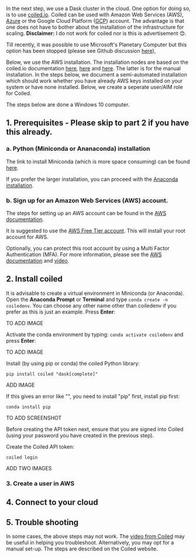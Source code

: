 In the next step, we use a Dask cluster in the cloud. One option for doing so, is to use [coiled.io](https://www.coiled.io/). 
Coiled can be used with Amazon Web Services (AWS), [Azure](https://docs.coiled.io/user_guide/setup/azure/cli.html) or the Google Cloud Platform ([GCP](https://docs.coiled.io/user_guide/setup/gcp/cli.html)) account. The advantage is that one does not have to bother about the installation of the infrastructure for scaling. 
**Disclaimer:** I do not work for coiled nor is this is advertisement :blush:.

Till recently, it was possible to use Microsoft's Planetary Computer but this option has been stopped (please see Github discussion [here](https://github.com/microsoft/PlanetaryComputer/discussions/347)),

Below, we use the AWS installation. The installation nodes are based on the coiled.io documentation [here](https://docs.coiled.io/user_guide/setup/index.html), [here](https://youtu.be/12mnkIYSekk) and [here](https://docs.coiled.io/user_guide/setup/aws/manual.html). The latter is for the manual installation. In the steps below, we document a semi-automated installation which should work whether you have already AWS keys installed on your system or have none installed. Below, we create a seperate user/AIM role for Coiled. 

The steps below are done a Windows 10 computer. 

## 1. Prerequisites - Please skip to part 2 if you have this already. 

### a. Python (Miniconda or Ananaconda) installation

The link to install Miniconda (which is more space consuming) can be found [here](https://docs.anaconda.com/miniconda/miniconda-other-installer-links/). 

If you prefer the larger installation, you can proceed with the [Anaconda installation]().

### b. Sign up for an Amazon Web Services (AWS) account. 

The steps for setting up an AWS account can be found in the [AWS documentation](https://docs.aws.amazon.com/SetUp/latest/UserGuide/setup-AWSsignup.html).

It is suggested to use the [AWS Free Tier account](https://aws.amazon.com/free/). This will install your root account for AWS. 

Optionally, you can protect this root account by using a Multi Factor Authentication (MFA). For more information, please see the [AWS documentation](https://aws.amazon.com/iam/features/mfa/) and [video](https://www.youtube.com/watch?v=e6A7z7FqQDE). 

## 2. Install coiled

It is advisable to create a virtual environment in Miniconda (or Anaconda). Open the **Anaconda Prompt** or **Terminal** and type `conda create -n coiledenv`. You can choose any other name other than coiledenv if you prefer as this is just an example. Press **Enter**:

TO ADD IMAGE

Activate the conda environment by typing: `conda activate coiledenv` and press **Enter**:

TO ADD IMAGE

Install (by using pip or conda) the coiled Python library:
```
pip install coiled "dask[complete]"
```
ADD IMAGE

If this gives an error like "", you need to install "pip" first, install pip first:

```
conda install pip
```
TO ADD SCREENSHOT

Before creating the API token next, ensure that you are signed into Coiled (using your password you have created in the previous step).

Create the Coiled API token:

```
coiled login
```
ADD TWO IMAGES


### 3. Create a user in AWS

## 4. Connect to your cloud

## 5. Trouble shooting

In some cases, the above steps may not work. The [video from Coiled]() may be useful in helping you troubleshoot. Alternatively, you may opt for a manual set-up. The steps are described on the Coiled website. 



   
